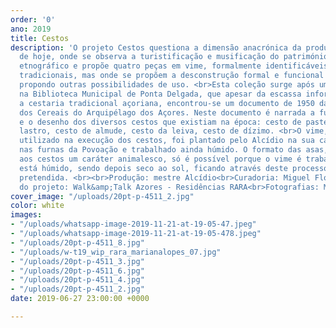 ```yaml
---
order: '0'
ano: 2019
title: Cestos
description: 'O projeto Cestos questiona a dimensão anacrónica da produção artesanal
  de hoje, onde se observa a turistificação e musificação do património cultural e
  etnográfico e propõe quatro peças em vime, formalmente identificáveis com os cestos
  tradicionais, mas onde se propõem a desconstrução formal e funcional das alças,
  propondo outras possibilidades de uso. <br>Esta coleção surge após uma pesquisa
  na Biblioteca Municipal de Ponta Delgada, que apesar da escassa informação sobre
  a cestaria tradicional açoriana, encontrou-se um documento de 1950 da Comissão Reguladora
  dos Cereais do Arquipélago dos Açores. Neste documento é narrada a funcionalidade
  e o desenho dos diversos cestos que existiam na época: cesto de pastel, cesto de
  lastro, cesto de almude, cesto da leiva, cesto de dízimo. <br>O vime, tradicionalmente
  utilizado na execução dos cestos, foi plantado pelo Alcídio na sua casa, cozido
  nas furnas da Povoação e trabalhado ainda húmido. O formato das asas, que confere
  aos cestos um caráter animalesco, só é possível porque o vime é trabalhado enquanto
  está húmido, sendo depois seco ao sol, ficando através deste processo com a forma
  pretendida. <br><br>Produção: mestre Alcídio<br>Curadoria: Miguel Flor<br>Contexto
  do projeto: Walk&amp;Talk Azores - Residências RARA<br>Fotografias: Mariana Lidl<br>'
cover_image: "/uploads/20pt-p-4511_2.jpg"
color: white
images:
- "/uploads/whatsapp-image-2019-11-21-at-19-05-47.jpeg"
- "/uploads/whatsapp-image-2019-11-21-at-19-05-478.jpeg"
- "/uploads/20pt-p-4511_8.jpg"
- "/uploads/w-t19_wip_rara_marianalopes_07.jpg"
- "/uploads/20pt-p-4511_3.jpg"
- "/uploads/20pt-p-4511_6.jpg"
- "/uploads/20pt-p-4511_4.jpg"
- "/uploads/20pt-p-4511_2.jpg"
date: 2019-06-27 23:00:00 +0000

---
```

